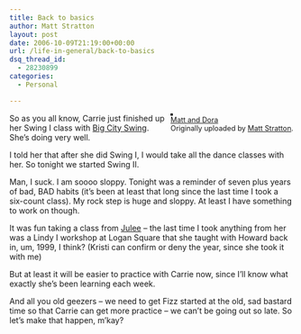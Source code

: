 ```yaml
---
title: Back to basics
author: Matt Stratton
layout: post
date: 2006-10-09T21:19:00+00:00
url: /life-in-general/back-to-basics
dsq_thread_id:
  - 28230899
categories:
  - Personal

---
```

<div style="float:right;margin-left:10px;margin-bottom:10px;">
  <a href="http://www.flickr.com/photos/mugsy/11256105/" title="photo sharing"><img src="http://static.flickr.com/8/11256105_21a9eac0fb_m.jpg" alt="" style="border:solid 2px #000000;" /></a> <br /> <span style="font-size:.9em;margin-top:0;"> <a href="http://www.flickr.com/photos/mugsy/11256105/">Matt and Dora</a> <br /> Originally uploaded by <a href="http://www.flickr.com/people/mugsy/">Matt Stratton</a>. </span>
</div>

So as you all know, Carrie just finished up her Swing I class with [Big City Swing][1]. She&#8217;s doing very well.

I told her that after she did Swing I, I would take all the dance classes with her. So tonight we started Swing II. 

Man, I suck. I am soooo sloppy. Tonight was a reminder of seven plus years of bad, BAD habits (it&#8217;s been at least that long since the last time I took a six-count class). My rock step is huge and sloppy. At least I have something to work on though.

It was fun taking a class from [Julee][2] &#8211; the last time I took anything from her was a Lindy I workshop at Logan Square that she taught with Howard back in, um, 1999, I think? (Kristi can confirm or deny the year, since she took it with me)

But at least it will be easier to practice with Carrie now, since I&#8217;ll know what exactly she&#8217;s been learning each week. 

And all you old geezers &#8211; we need to get Fizz started at the old, sad bastard time so that Carrie can get more practice &#8211; we can&#8217;t be going out so late. So let&#8217;s make that happen, m&#8217;kay?

 [1]: http://www.bigcityswing.com
 [2]: http://www.flickr.com/photos/mugsy/tags/julee